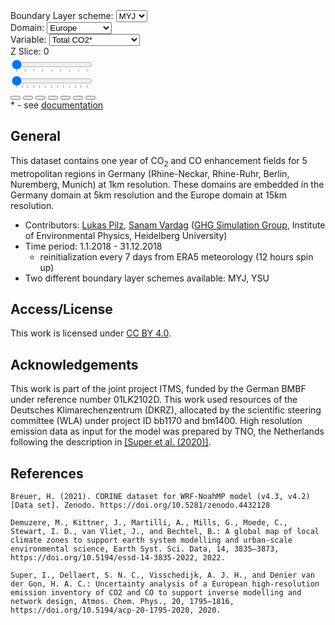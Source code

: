 <link rel="stylesheet" href="{{ '/assets/css/v2.css' | relative_url }}">
<div id="fullplot">
  <div id="container">
    <div id="controls">
      <div id="dropdown-controls">
        <div id="blscheme-container">
          <label for="blschemeDropdown">Boundary Layer scheme:</label>
          <select id="blschemeDropdown">
            <option title="Mellor-Yamada-Janjic" value="MYJ">MYJ</option>
            <option title="Yonsei University" value="YSU">YSU</option>
          </select>
        </div>
        <div id="domain-container">
          <label for="domainDropdown">Domain:</label>
          <select id="domainDropdown">
            <option value="1">Europe</option>
            <option value="2">Germany</option>
            <option value="3">Rhine-Neckar</option>
            <option value="4">Berlin</option>
            <option value="5">Rhine-Ruhr</option>
            <option value="6">Nuremberg</option>
            <option value="7">Munich</option>
          </select>
        </div>
        <div id="variable-container">
          <label for="variableDropdown">Variable:</label>
          <select id="variableDropdown">
            <option value="CO2_TOTAL">Total CO2*</option>
            <option value="CO2_TOTAL_V2">Total CO2 (Bio v2)*</option>
            <option value="CO2_ANTHRO">Anthropogenic CO2*</option>
            <option value="CO2_BCK">Background CO2</option>
            <option value="CO2_TRAFFIC">CO2 Traffic</option>
            <option value="CO2_POINT">CO2 Point Sources</option>
            <option value="CO2_AREA">CO2 Area Sources</option>
            <option value="CO2_BF">CO2 Biofuel</option>
            <option value="CO2_VPRM">CO2 Biogenic</option>
            <option value="CO2_VPRM_V2">CO2 Biogenic v2</option>
            <option value="CO_TOTAL">Total CO*</option>
            <option value="CO_BCK">Background CO</option>
            <option value="CO_ANT">CO Anthro</option>
            <option value="wind_speed">Wind Speed*</option>
          </select>
        </div>
      </div>
      <div id="zslider-container">
        <label id="zlabel" for="zslider">Z Slice: 0</label>
        <div id="zslider-inner">
          <input type="range" id="zslider" min="0" max="40" value="0" step="1" list="ztickmarks">
          <datalist id="ztickmarks">
            <option value="40" label="40"></option>
            <option value="35" label="35"></option>
            <option value="30" label="30"></option>
            <option value="25" label="25"></option>
            <option value="20" label="20"></option>
            <option value="15" label="15"></option>
            <option value="10" label="10"></option>
            <option value="5" label="5"></option>
            <option value="0" label="0"></option>
          </datalist>
        </div>
      </div>
    </div>
    <div id="myDiv"></div>
  </div>
  <div id="timeWidget">
    <input type="range" id="timeSlider" min="0" max="8760" value="0" step="24" list="tickmarks">
    <datalist id="tickmarks">
      <option value="0" label="Jan"></option>
      <option value="744" label="Feb"></option>
      <option value="1416" label="Mar"></option>
      <option value="2160" label="Apr"></option>
      <option value="2880" label="May"></option>
      <option value="3624" label="Jun"></option>
      <option value="4344" label="Jul"></option>
      <option value="5088" label="Aug"></option>
      <option value="5832" label="Sep"></option>
      <option value="6552" label="Oct"></option>
      <option value="7296" label="Nov"></option>
      <option value="8016" label="Dec"></option>
      <option value="8760" label="2019"></option>
    </datalist>
    <div id="timeWidget-buttons">
      <button id="decreaseSpeedButton" class="fa fa-minus"></button>
      <button id="decrementTimeButton" class="fa fa-fast-backward"></button>
      <button id="stepTimeBackButton" class="fa fa-step-backward"></button>
      <button id="playButton" class="fa fa-play"></button>
      <button id="stepTimeForwardButton" class="fa fa-step-forward"></button>
      <button id="incrementTimeButton" class="fa fa-fast-forward"></button>
      <button id="increaseSpeedButton" class="fa fa-plus"></button>
    </div>
    <div id="zlabel">* - see <a href="{{ '/v2/documentation.html#computed-variables' | relative_url }}">documentation</a></div>
  </div>
</div>

<script type="module" src="{{ '/assets/scripts/plot_v2.js' | relative_url }}"></script>
<script src="https://cdn.plot.ly/plotly-latest.min.js"></script>
<script src="{{ '/assets/scripts/decoder.js' | relative_url}}" defer></script>


## General

This dataset contains one year of CO<sub>2</sub> and CO enhancement fields for 5 metropolitan regions in Germany (Rhine-Neckar, Rhine-Ruhr, Berlin, Nuremberg, Munich) at 1km resolution.
These domains are embedded in the Germany domain at 5km resolution and the Europe domain at 15km resolution.

- Contributors: <a class="enc" href="znvygb:yhxnf.cvym@vhc.hav-urvqryoret.qr">Lukas Pilz</a>, <a class="enc" href="znvygb:fnanz.ineqnt@hav-urvqryoret.qr">Sanam Vardag</a> ([GHG Simulation Group](https://www.iup.uni-heidelberg.de/de/forschung/atmosphaere/simulation-von-treibhausgasen-in-der-atmosphaere-vardag-gruppe), Institute of Environmental Physics, Heidelberg University)
- Time period: 1.1.2018 - 31.12.2018
    - reinitialization every 7 days from ERA5 meteorology (12 hours spin up)
- Two different boundary layer schemes available: MYJ, YSU

## Access/License

This work is licensed under [CC BY 4.0](http://creativecommons.org/licenses/by/4.0).


## Acknowledgements

This work is part of the joint project ITMS, funded by the German BMBF under reference number 01LK2102D.
This work used resources of the Deutsches Klimarechenzentrum (DKRZ), allocated by the scientific steering committee (WLA) under project ID bb1170 and bm1400.
High resolution emission data as input for the model was prepared by TNO, the Netherlands following the description in [[Super et al. (2020)]](https://doi.org/10.5194/acp-20-1795-2020).


## References

```
Breuer, H. (2021). CORINE dataset for WRF-NoahMP model (v4.3, v4.2) [Data set]. Zenodo. https://doi.org/10.5281/zenodo.4432128  
```
```
Demuzere, M., Kittner, J., Martilli, A., Mills, G., Moede, C., Stewart, I. D., van Vliet, J., and Bechtel, B.: A global map of local climate zones to support earth system modelling and urban-scale environmental science, Earth Syst. Sci. Data, 14, 3835–3873, https://doi.org/10.5194/essd-14-3835-2022, 2022. 
```
```
Super, I., Dellaert, S. N. C., Visschedijk, A. J. H., and Denier van der Gon, H. A. C.: Uncertainty analysis of a European high-resolution emission inventory of CO2 and CO to support inverse modelling and network design, Atmos. Chem. Phys., 20, 1795–1816, https://doi.org/10.5194/acp-20-1795-2020, 2020. 
```
